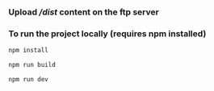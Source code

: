 ### Upload */dist* content on the ftp server

### To run the project locally (requires npm installed)

```bash
npm install

npm run build

npm run dev
```